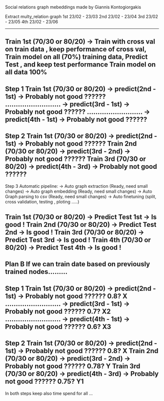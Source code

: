 Social relations graph mebeddings made by Giannis Kontogiorgakis

Extract multy_relation graph 1st 23/02 - 23/03 
                             2nd 23/02 - 23/04
                             3rd 23/02 - 23/05
                             4th 23/02 - 23/06

----------------------------------------------------------------------------
Train 1st (70/30 or 80/20) -> Train with cross val on train data , 
                                keep performance of cross val,
                                Train model on all (70%) training data,
                                Predict Test , and keep test performance 
                                Train model on all data 100%
----------------------------------------------------------------------------
Step 1 
Train 1st (70/30 or 80/20) -> predict(2nd - 1st) -> Probably not good ??????
.......................... -> predict(3rd - 1st) -> Probably not good ??????
.......................... -> predict(4th - 1st) -> Probably not good ??????
----------------------------------------------------------------------------
Step 2 
Train 1st (70/30 or 80/20) -> predict(2nd - 1st) -> Probably not good ??????
Train 2nd (70/30 or 80/20) -> predict(3rd - 2nd) -> Probably not good ??????
Train 3rd (70/30 or 80/20) -> predict(4th - 3rd) -> Probably not good ??????
----------------------------------------------------------------------------
Step 3
Automatic pipeline: 
    -> Auto graph extraction (Ready, need small changes)
    -> Auto graph embedding (Ready, need small changes)
    -> Auto Graph parsing to csv (Ready, need small changes)
    -> Auto finetuning (split, cross validation, testing , ploting .....)

Train 1st (70/30 or 80/20) -> Predict Test 1st -> Is good !
Train 2nd (70/30 or 80/20) -> Predict Test 2nd -> Is good !
Train 3rd (70/30 or 80/20) -> Predict Test 3rd -> Is good !
Train 4th (70/30 or 80/20) -> Predict Test 4th -> Is good !
----------------------------------------------------------------------------




Plan B
If we can train date based on previously trained nodes.........
----------------------------------------------------------------------------
Step 1 
Train 1st (70/30 or 80/20) -> predict(2nd - 1st) -> Probably not good ?????? 0.8? X
.......................... -> predict(3rd - 1st) -> Probably not good ?????? 0.7? X2
.......................... -> predict(4th - 1st) -> Probably not good ?????? 0.6? X3 
----------------------------------------------------------------------------
Step 2
Train 1st (70/30 or 80/20) -> predict(2nd - 1st) -> Probably not good ?????? 0.8? X
Train 2nd (70/30 or 80/20) -> predict(3rd - 2nd) -> Probably not good ?????? 0.78? Y
Train 3rd (70/30 or 80/20) -> predict(4th - 3rd) -> Probably not good ?????? 0.75? Y1 
----------------------------------------------------------------------------
In both steps keep also time spend for all ...
